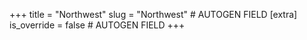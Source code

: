 +++
title = "Northwest"
slug = "Northwest" # AUTOGEN FIELD
[extra]
is_override = false # AUTOGEN FIELD
+++